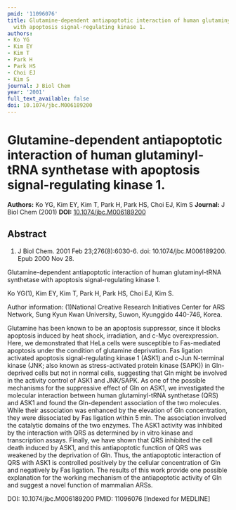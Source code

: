 ```yaml
---
pmid: '11096076'
title: Glutamine-dependent antiapoptotic interaction of human glutaminyl-tRNA synthetase
  with apoptosis signal-regulating kinase 1.
authors:
- Ko YG
- Kim EY
- Kim T
- Park H
- Park HS
- Choi EJ
- Kim S
journal: J Biol Chem
year: '2001'
full_text_available: false
doi: 10.1074/jbc.M006189200
---
```


# Glutamine-dependent antiapoptotic interaction of human glutaminyl-tRNA synthetase with apoptosis signal-regulating kinase 1.
**Authors:** Ko YG, Kim EY, Kim T, Park H, Park HS, Choi EJ, Kim S
**Journal:** J Biol Chem (2001)
**DOI:** [10.1074/jbc.M006189200](https://doi.org/10.1074/jbc.M006189200)

## Abstract

1. J Biol Chem. 2001 Feb 23;276(8):6030-6. doi: 10.1074/jbc.M006189200. Epub 2000
 Nov 28.

Glutamine-dependent antiapoptotic interaction of human glutaminyl-tRNA 
synthetase with apoptosis signal-regulating kinase 1.

Ko YG(1), Kim EY, Kim T, Park H, Park HS, Choi EJ, Kim S.

Author information:
(1)National Creative Research Initiatives Center for ARS Network, Sung Kyun Kwan 
University, Suwon, Kyunggido 440-746, Korea.

Glutamine has been known to be an apoptosis suppressor, since it blocks 
apoptosis induced by heat shock, irradiation, and c-Myc overexpression. Here, we 
demonstrated that HeLa cells were susceptible to Fas-mediated apoptosis under 
the condition of glutamine deprivation. Fas ligation activated apoptosis 
signal-regulating kinase 1 (ASK1) and c-Jun N-terminal kinase (JNK; also known 
as stress-activated protein kinase (SAPK)) in Gln-deprived cells but not in 
normal cells, suggesting that Gln might be involved in the activity control of 
ASK1 and JNK/SAPK. As one of the possible mechanisms for the suppressive effect 
of Gln on ASK1, we investigated the molecular interaction between human 
glutaminyl-tRNA synthetase (QRS) and ASK1 and found the Gln-dependent 
association of the two molecules. While their association was enhanced by the 
elevation of Gln concentration, they were dissociated by Fas ligation within 5 
min. The association involved the catalytic domains of the two enzymes. The ASK1 
activity was inhibited by the interaction with QRS as determined by in vitro 
kinase and transcription assays. Finally, we have shown that QRS inhibited the 
cell death induced by ASK1, and this antiapoptotic function of QRS was weakened 
by the deprivation of Gln. Thus, the antiapoptotic interaction of QRS with ASK1 
is controlled positively by the cellular concentration of Gln and negatively by 
Fas ligation. The results of this work provide one possible explanation for the 
working mechanism of the antiapoptotic activity of Gln and suggest a novel 
function of mammalian ARSs.

DOI: 10.1074/jbc.M006189200
PMID: 11096076 [Indexed for MEDLINE]
